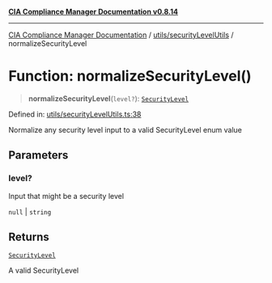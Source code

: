 [**CIA Compliance Manager Documentation v0.8.14**](../../../README.md)

***

[CIA Compliance Manager Documentation](../../../modules.md) / [utils/securityLevelUtils](../README.md) / normalizeSecurityLevel

# Function: normalizeSecurityLevel()

> **normalizeSecurityLevel**(`level?`): [`SecurityLevel`](../../../types/cia/type-aliases/SecurityLevel.md)

Defined in: [utils/securityLevelUtils.ts:38](https://github.com/Hack23/cia-compliance-manager/blob/257dd569f432a46611a1746c832a7e3d29232229/src/utils/securityLevelUtils.ts#L38)

Normalize any security level input to a valid SecurityLevel enum value

## Parameters

### level?

Input that might be a security level

`null` | `string`

## Returns

[`SecurityLevel`](../../../types/cia/type-aliases/SecurityLevel.md)

A valid SecurityLevel
